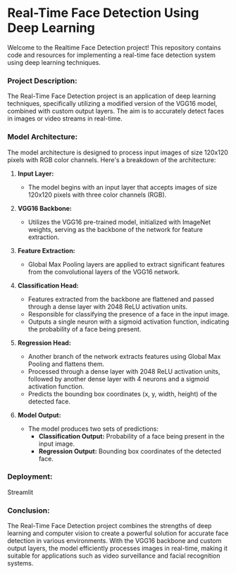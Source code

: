 # Real-Time Face Detection Using Deep Learning
Welcome to the Realtime Face Detection project! This repository contains code and resources for implementing a real-time face detection system using deep learning techniques.

### Project Description:
The Real-Time Face Detection project is an application of deep learning techniques, specifically utilizing a modified version of the VGG16 model, combined with custom output layers. The aim is to accurately detect faces in images or video streams in real-time.

### Model Architecture:
The model architecture is designed to process input images of size 120x120 pixels with RGB color channels. Here's a breakdown of the architecture:

1. **Input Layer:**
   - The model begins with an input layer that accepts images of size 120x120 pixels with three color channels (RGB).

2. **VGG16 Backbone:**
   - Utilizes the VGG16 pre-trained model, initialized with ImageNet weights, serving as the backbone of the network for feature extraction.

3. **Feature Extraction:**
   - Global Max Pooling layers are applied to extract significant features from the convolutional layers of the VGG16 network.

4. **Classification Head:**
   - Features extracted from the backbone are flattened and passed through a dense layer with 2048 ReLU activation units.
   - Responsible for classifying the presence of a face in the input image.
   - Outputs a single neuron with a sigmoid activation function, indicating the probability of a face being present.

5. **Regression Head:**
   - Another branch of the network extracts features using Global Max Pooling and flattens them.
   - Processed through a dense layer with 2048 ReLU activation units, followed by another dense layer with 4 neurons and a sigmoid activation function.
   - Predicts the bounding box coordinates (x, y, width, height) of the detected face.

6. **Model Output:**
   - The model produces two sets of predictions:
     - **Classification Output:** Probability of a face being present in the input image.
     - **Regression Output:** Bounding box coordinates of the detected face.
### Deployment:
Streamlit

### Conclusion:
The Real-Time Face Detection project combines the strengths of deep learning and computer vision to create a powerful solution for accurate face detection in various environments. With the VGG16 backbone and custom output layers, the model efficiently processes images in real-time, making it suitable for applications such as video surveillance and facial recognition systems.

